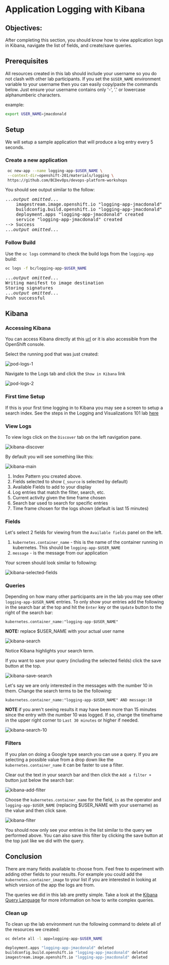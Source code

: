 # Application Logging with Kibana

## Objectives:

After completing this section, you should know how to view application logs in Kibana, navigate the list of fields, and create/save queries.

## Prerequisites
All resources created in this lab should include your username so you do not clash with other lab participants.  If you set the `$USER_NAME` environment variable to your username then you can easily copy/paste the commands below.  Just ensure your username contains only '-', '.' or lowercase alphanumberic characters.

example:
```bash
export USER_NAME=jmacdonald
```

## Setup
We will setup a sample application that will produce a log entry every 5 seconds.

### Create a new application 
```bash
 oc new-app --name logging-app-$USER_NAME \
 --context-dir=openshift-201/materials/logging \
 https://github.com/BCDevOps/devops-platform-workshops

```

You should see output similar to the follow:
<pre>
...<em>output omitted</em>...
    imagestream.image.openshift.io "logging-app-jmacdonald" created
    buildconfig.build.openshift.io "logging-app-jmacdonald" created
    deployment.apps "logging-app-jmacdonald" created
    service "logging-app-jmacdonald" created
--> Success
...<em>output omitted</em>...
</pre>


### Follow Build
Use the `oc logs` command to check the build logs from the `logging-app` build:
```bash
oc logs -f bc/logging-app-$USER_NAME
```
<pre>
...<em>output omitted</em>...
Writing manifest to image destination
Storing signatures
...<em>output omitted</em>...
Push successful
</pre>

## Kibana

### Accessing Kibana
You can access Kibana directly at this [url](https://kibana-openshift-logging.apps.silver.devops.gov.bc.ca/) or it is also accessible from the OpenShift console.

Select the running pod that was just created:

![pod-logs-1](images/logging/pod-logs-01.png)

Navigate to the Logs tab and click the `Show in Kibana` link

![pod-logs-2](images/logging/pod-logs-02.png)

### First time Setup
If this is your first time logging in to Kibana you may see a screen to setup a search index.  See the steps in the Logging and Visualizations 101 lab [here](https://github.com/BCDevOps/devops-platform-workshops/blob/801b98ea01582e5585e80f736dcab8aa2dff4c36/101-lab/content/12_logging_and_visualizations.md#access-the-archive-link-from-a-pod)


### View Logs
To view logs click on the `Discover` tab on the left navigation pane.

![kibana-discover](images/logging/kibana-discover.png)

By default you will see something like this:

![kibana-main](images/logging/kibana-main.png)

1. Index Pattern you created above.
2. Fields selected to show (`_source` is selected by default)
3. Available Fields to add to your display
4. Log entries that match the filter, search, etc.
5. Current activity given the time frame chosen
6. Search bar used to search for specific entries
7. Time frame chosen for the logs shown (default is last 15 minutes)

### Fields
Let's select 2 fields for viewing from the `Available fields` panel on the left.

1. `kubernetes.container_name` - this is the name of the container running in kubernetes.  This should be `logging-app-$USER_NAME`
2. `message` - is the message from our application

Your screen should look similar to following:

![kibana-selected-fields](images/logging/kibana-selected-fields.png)

### Queries
Depending on how many other participants are in the lab you may see other `logging-app-$USER_NAME` entries.  To only show your entries add the following in the search bar at the top and hit the `Enter` key or the `Update` button to the right of the search bar:
```
kubernetes.container_name:"logging-app-$USER_NAME"
```
__NOTE:__ replace $USER_NAME with your actual user name

![kibana-search](images/logging/kibana-search.png)


Notice Kibana highlights your search term.

If you want to save your query (including the selected fields) click the save button at the top.

![kibana-save-search](images/logging/kibana-save-search.png)

Let's say we are only interested in the messages with the number 10 in them.  Change the search terms to be the following:
```
kubernetes.container_name:"logging-app-$USER_NAME" AND message:10
```
__NOTE__ if you aren't seeing results it may have been more than 15 minutes since the entry with the number 10 was logged.  If so, change the timeframe in the upper right corner to `Last 30 minutes` or higher if needed.

![kibana-search-10](images/logging/kibana-search-10.png)

### Filters
If you plan on doing a Google type search you can use a query.  If you are selecting a possible value from a drop down like the `kubernetes.container_name` it can be faster to use a filter.

Clear out the text in your search bar and then click the `Add a filter +` button just below the search bar:

![kibana-add-filter](images/logging/kibana-add-filter.png)

Choose the `kubernetes.container_name` for the field, `is` as the operator and `logging-app-$USER_NAME` (replacing $USER_NAME with your username) as the value and then click save.

![kibana-filter](images/logging/kibana-filter.png)

You should now only see your entries in the list similar to the query we performed above.  You can also save this filter by clicking the save button at the top just like we did with the query.

## Conclusion
There are many fields available to choose from.  Feel free to experiment with adding other fields to your results.  For example you could add the `kubernetes.container_image` to your list if you are interested in looking at which version of the app the logs are from.

The queries we did in this lab are pretty simple.  Take a look at the [Kibana Query Language](https://www.elastic.co/guide/en/kibana/current/kuery-query.html) for more information on how to write complex queries.

### Clean up
To clean up the lab environment run the following command to delete all of the resources we created:
```bash
oc delete all -l app=logging-app-$USER_NAME

deployment.apps "logging-app-jmacdonald" deleted
buildconfig.build.openshift.io "logging-app-jmacdonald" deleted
imagestream.image.openshift.io "logging-app-jmacdonald" deleted
```
